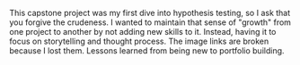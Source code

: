 This capstone project was my first dive into hypothesis testing, so I ask that you forgive the crudeness. I wanted to maintain that sense of "growth" from one project to another by not adding new skills to it. Instead, having it to focus on storytelling and thought process. The image links are broken because I lost them. Lessons learned from being new to portfolio building.

